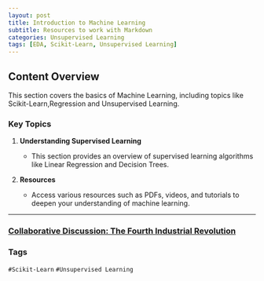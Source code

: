 ```yaml
---
layout: post
title: Introduction to Machine Learning
subtitle: Resources to work with Markdown
categories: Unsupervised Learning
tags: [EDA, Scikit-Learn, Unsupervised Learning]
---
```


## Content Overview

This section covers the basics of Machine Learning, including topics like Scikit-Learn,Regression and Unsupervised Learning.

### Key Topics

1. **Understanding Supervised Learning**
   - This section provides an overview of supervised learning algorithms like Linear Regression and Decision Trees.

2. **Resources**
   - Access various resources such as PDFs, videos, and tutorials to deepen your understanding of machine learning.

---

### [Collaborative Discussion: The Fourth Industrial Revolution](/subfiles/Collaborative-Discussion-The-Fourth-Industrial-Revolution.md)


### Tags

 `#Scikit-Learn` `#Unsupervised Learning`
